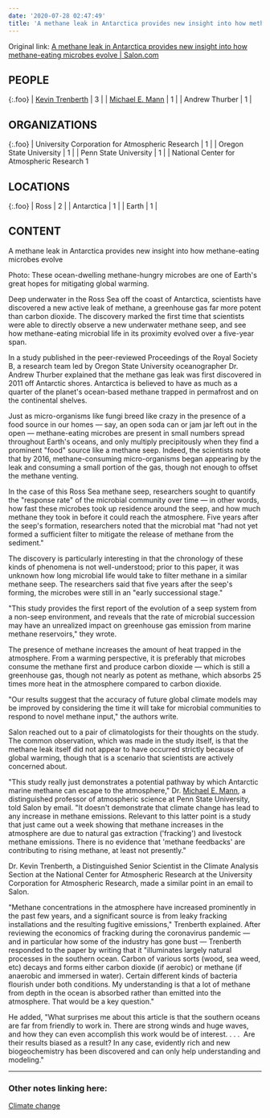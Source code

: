 ```yaml
---
date: '2020-07-28 02:47:49'
title: 'A methane leak in Antarctica provides new insight into how methane-eating microbes evolve'
---
```

Original link: [A methane leak in Antarctica provides new insight into how methane-eating microbes evolve | Salon.com](https://www.salon.com/2020/07/24/a-methane-leak-in-antarctica-provides-new-insight-into-how-methane-eating-microbes-evolve/)
## PEOPLE

{:.foo}
| [Kevin Trenberth](/Kevin-Trenberth) | 3 |
| [Michael E. Mann](/Michael-E.-Mann) | 1 |
| Andrew Thurber                     | 1 |

## ORGANIZATIONS

{:.foo}
| University Corporation for Atmospheric Research | 1 |
| Oregon State University                         | 1 |
| Penn State University                           | 1 |
| National Center for Atmospheric Research 1

## LOCATIONS

{:.foo}
| Ross       | 2 |
| Antarctica | 1 |
| Earth      | 1 |

## CONTENT

A methane leak in Antarctica provides new insight into how methane-eating microbes evolve

Photo: These ocean-dwelling methane-hungry microbes are one of Earth's great hopes
for mitigating global warming.

Deep underwater in the Ross Sea off the coast of Antarctica, scientists
have discovered a new active leak of methane, a greenhouse gas far more
potent than carbon dioxide. The discovery marked the first time that
scientists were able to directly observe a new underwater methane seep, and
see how methane-eating microbial life in its proximity evolved over a
five-year span. 

In a study published in the peer-reviewed Proceedings of the Royal
Society B, a research team led by Oregon State University
oceanographer Dr. Andrew Thurber explained that the methane gas leak was
first discovered in 2011 off Antarctic shores. Antarctica is believed to
have as much as a quarter of the planet's ocean-based methane trapped in
permafrost and on the continental shelves.

Just as micro-organisms like fungi breed like crazy in the presence of a
food source in our homes — say, an open soda can or jam jar left out in
the open — methane-eating microbes are present in small numbers spread
throughout Earth's oceans, and only multiply precipitously when they find
a prominent "food" source like a methane seep. Indeed, the scientists note
that by 2016, methane-consuming micro-organisms began appearing by the leak
and consuming a small portion of the gas, though not enough to offset the
methane venting. 

In the case of this Ross Sea methane seep, researchers sought to quantify
the "response rate" of the microbial community over time — in other
words, how fast these microbes took up residence around the seep, and how
much methane they took in before it could reach the atmosphere. Five years
after the seep's formation, researchers noted that the microbial mat "had
not yet formed a sufficient filter to mitigate the release of methane from
the sediment."

The discovery is particularly interesting in that the chronology of these
kinds of phenomena is not well-understood; prior to this paper, it was
unknown how long microbial life would take to filter methane in a similar
methane seep. The researchers said that five years after the seep's
forming, the microbes were still in an "early successional stage."

"This study provides the first report of the evolution of a seep system
from a non-seep environment, and reveals that the rate of microbial
succession may have an unrealized impact on greenhouse gas emission from
marine methane reservoirs," they wrote.

The presence of methane increases the amount of heat trapped in the
atmosphere. From a warming perspective, it is preferably that microbes
consume the methane first and produce carbon dioxide — which is still a
greenhouse gas, though not nearly as potent as methane, which absorbs 25
times more heat in the atmosphere compared to carbon dioxide.

"Our results suggest that the accuracy of future global climate models may
be improved by considering the time it will take for microbial communities
to respond to novel methane input," the authors write.

Salon reached out to a pair of climatologists for their thoughts on the
study. The common observation, which was made in the study itself, is that
the methane leak itself did not appear to have occurred strictly because of
global warming, though that is a scenario that scientists are actively
concerned about. 

"This study really just demonstrates a potential pathway by which Antarctic
marine methane can escape to the atmosphere," Dr. [Michael E. Mann](/Michael-E.-Mann), a
distinguished professor of atmospheric science at Penn State University,
told Salon by email. "It doesn't demonstrate that climate change has lead
to any increase in methane emissions. Relevant to this latter point is a
study that just came out a week showing that methane increases in the
atmosphere are due to natural gas extraction ('fracking') and livestock
methane emissions. There is no evidence that 'methane feedbacks' are
contributing to rising methane, at least not presently."

Dr. Kevin Trenberth, a Distinguished Senior Scientist in the Climate
Analysis Section at the National Center for Atmospheric Research at the
University Corporation for Atmospheric Research, made a similar point in an
email to Salon.

"Methane concentrations in the atmosphere have increased prominently in the
past few years, and a significant source is from leaky fracking
installations and the resulting fugitive emissions," Trenberth explained.
After reviewing the economics of fracking during the coronavirus pandemic
— and in particular how some of the industry has gone bust — Trenberth
responded to the paper by writing that it "illuminates largely natural
processes in the southern ocean. Carbon of various sorts (wood, sea weed,
etc) decays and forms either carbon dioxide (if aerobic) or methane (if
anaerobic and immersed in water). Certain different kinds of bacteria
flourish under both conditions. My understanding is that a lot of methane
from depth in the ocean is absorbed rather than emitted into the
atmosphere. That would be a key question."

He added, "What surprises me about this article is that the southern oceans
are far from friendly to work in. There are strong winds and huge waves,
and how they can even accomplish this work would be of interest. . .
.  Are their results biased as a result? In any case, evidently rich and
new biogeochemistry has been discovered and can only help understanding and
modeling."

---
### Other notes linking here:

[Climate change](/Climate-change)
